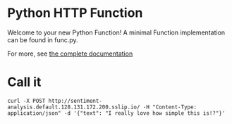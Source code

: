 # Python HTTP Function

Welcome to your new Python Function! A minimal Function implementation can
be found in func.py.

For more, see [the complete documentation]('https://github.com/knative/func/tree/main/docs')

# Call it
```
curl -X POST http://sentiment-analysis.default.128.131.172.200.sslip.io/ -H "Content-Type: application/json" -d '{"text": "I really love how simple this is!?"}'
```